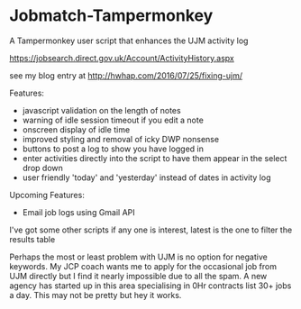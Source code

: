 # Jobmatch-Tampermonkey
A Tampermonkey user script that enhances the UJM activity log

https://jobsearch.direct.gov.uk/Account/ActivityHistory.aspx

see my blog entry at http://hwhap.com/2016/07/25/fixing-ujm/

Features:

- javascript validation on the length of notes
- warning of idle session timeout if you edit a note
- onscreen display of idle time  
- improved styling and removal of icky DWP nonsense
- buttons to post a log to show you have logged in
- enter activities directly into the script to have them appear in the select drop down
- user friendly 'today' and 'yesterday' instead of dates in activity log


Upcoming Features:

- Email job logs using Gmail API


I've got some other scripts if any one is interest, latest is the one to filter the results table

Perhaps the most or least problem with UJM is no option for negative keywords. My JCP coach wants me to apply for the occasional job from UJM directly but I find it nearly impossible due to all the spam. A new agency has started up in this area specialising in 0Hr contracts list 30+ jobs a day. This may not be pretty but hey it works.
